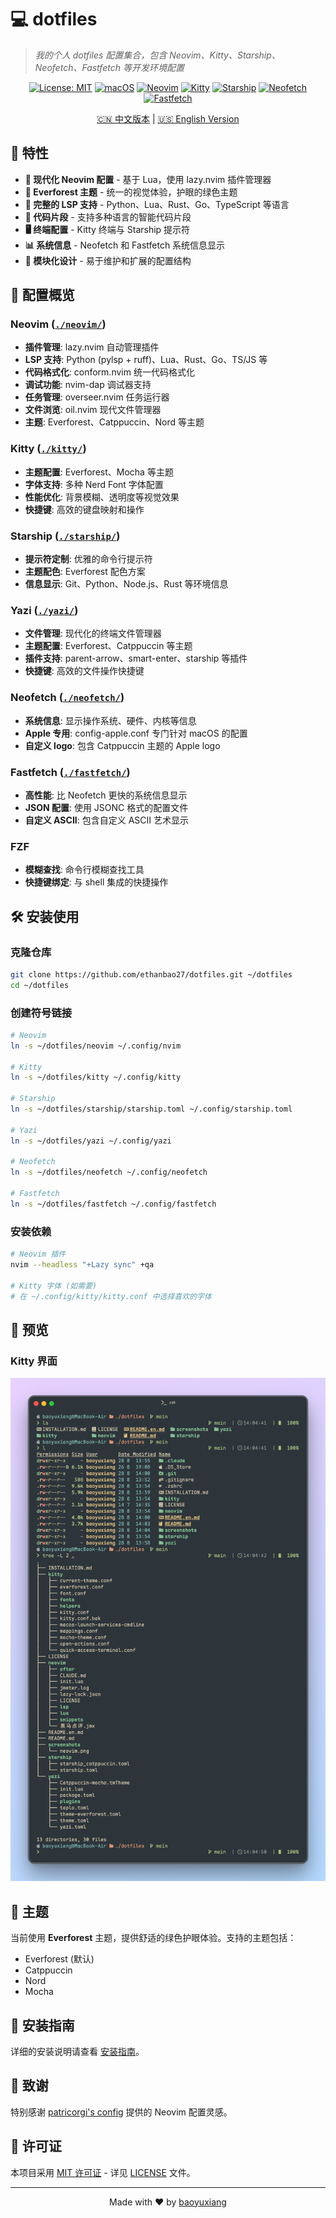 # 💻 dotfiles

> _我的个人 dotfiles 配置集合，包含 Neovim、Kitty、Starship、Neofetch、Fastfetch 等开发环境配置_

<div align="center">

[![License: MIT](https://img.shields.io/badge/License-MIT-yellow.svg)](https://opensource.org/licenses/MIT)
[![macOS](https://img.shields.io/badge/OS-macOS-blue?logo=apple&logoColor=white)](https://www.apple.com/macos/)
[![Neovim](https://img.shields.io/badge/Neovim-0.10+-green?logo=neovim&logoColor=white)](https://neovim.io/)
[![Kitty](https://img.shields.io/badge/Kitty-0.35+-orange?logo=kitty&logoColor=white)](https://sw.kovidgoyal.net/kitty/)
[![Starship](https://img.shields.io/badge/Starship-1.18+-purple?logo=starship&logoColor=white)](https://starship.rs/)
[![Neofetch](https://img.shields.io/badge/Neofetch-7.1+-blue?logo=linux&logoColor=white)](https://github.com/dylanaraps/neofetch)
[![Fastfetch](https://img.shields.io/badge/Fastfetch-2.11+-red?logo=linux&logoColor=white)](https://github.com/fastfetch-cli/fastfetch)

[🇨🇳 中文版本](README.md) | [🇺🇸 English Version](README.en.md)

</div>


## 🚀 特性

- **🎨 现代化 Neovim 配置** - 基于 Lua，使用 lazy.nvim 插件管理器
- **🌲 Everforest 主题** - 统一的视觉体验，护眼的绿色主题
- **🔧 完整的 LSP 支持** - Python、Lua、Rust、Go、TypeScript 等语言
- **📝 代码片段** - 支持多种语言的智能代码片段
- **🖥️ 终端配置** - Kitty 终端与 Starship 提示符
- **📊 系统信息** - Neofetch 和 Fastfetch 系统信息显示
- **🎯 模块化设计** - 易于维护和扩展的配置结构

## 📁 配置概览

### Neovim ([`./neovim/`](./neovim/))
- **插件管理**: lazy.nvim 自动管理插件
- **LSP 支持**: Python (pylsp + ruff)、Lua、Rust、Go、TS/JS 等
- **代码格式化**: conform.nvim 统一代码格式化
- **调试功能**: nvim-dap 调试器支持
- **任务管理**: overseer.nvim 任务运行器
- **文件浏览**: oil.nvim 现代文件管理器
- **主题**: Everforest、Catppuccin、Nord 等主题

### Kitty ([`./kitty/`](./kitty/))
- **主题配置**: Everforest、Mocha 等主题
- **字体支持**: 多种 Nerd Font 字体配置
- **性能优化**: 背景模糊、透明度等视觉效果
- **快捷键**: 高效的键盘映射和操作

### Starship ([`./starship/`](./starship/))
- **提示符定制**: 优雅的命令行提示符
- **主题配色**: Everforest 配色方案
- **信息显示**: Git、Python、Node.js、Rust 等环境信息

### Yazi ([`./yazi/`](./yazi/))
- **文件管理**: 现代化的终端文件管理器
- **主题配置**: Everforest、Catppuccin 等主题
- **插件支持**: parent-arrow、smart-enter、starship 等插件
- **快捷键**: 高效的文件操作快捷键

### Neofetch ([`./neofetch/`](./neofetch/))
- **系统信息**: 显示操作系统、硬件、内核等信息
- **Apple 专用**: config-apple.conf 专门针对 macOS 的配置
- **自定义 logo**: 包含 Catppuccin 主题的 Apple logo

### Fastfetch ([`./fastfetch/`](./fastfetch/))
- **高性能**: 比 Neofetch 更快的系统信息显示
- **JSON 配置**: 使用 JSONC 格式的配置文件
- **自定义 ASCII**: 包含自定义 ASCII 艺术显示

### FZF
- **模糊查找**: 命令行模糊查找工具
- **快捷键绑定**: 与 shell 集成的快捷操作

## 🛠️ 安装使用

### 克隆仓库
```bash
git clone https://github.com/ethanbao27/dotfiles.git ~/dotfiles
cd ~/dotfiles
```

### 创建符号链接
```bash
# Neovim
ln -s ~/dotfiles/neovim ~/.config/nvim

# Kitty
ln -s ~/dotfiles/kitty ~/.config/kitty

# Starship
ln -s ~/dotfiles/starship/starship.toml ~/.config/starship.toml

# Yazi
ln -s ~/dotfiles/yazi ~/.config/yazi

# Neofetch
ln -s ~/dotfiles/neofetch ~/.config/neofetch

# Fastfetch
ln -s ~/dotfiles/fastfetch ~/.config/fastfetch
```

### 安装依赖
```bash
# Neovim 插件
nvim --headless "+Lazy sync" +qa

# Kitty 字体 (如需要)
# 在 ~/.config/kitty/kitty.conf 中选择喜欢的字体
```

## 📸 预览

### Kitty 界面
![Kitty Screenshot](screenshots/terminal.png)

## 🎨 主题

当前使用 **Everforest** 主题，提供舒适的绿色护眼体验。支持的主题包括：
- Everforest (默认)
- Catppuccin
- Nord
- Mocha

## 📖 安装指南

详细的安装说明请查看 [安装指南](INSTALLATION.md)。

## 🤝 致谢

特别感谢 [patricorgi's config](https://github.com/patricorgi/dotfiles) 提供的 Neovim 配置灵感。

## 📄 许可证

本项目采用 [MIT 许可证](LICENSE) - 详见 [LICENSE](LICENSE) 文件。

---

<div align="center">
Made with ❤️ by <a href="https://github.com/ethanbao27">baoyuxiang</a>
</div>
